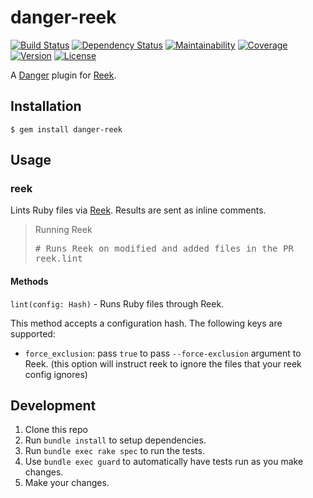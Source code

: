 # danger-reek

[![Build Status](https://badgen.net/travis/blooper05/danger-reek?icon=travis)](https://travis-ci.com/blooper05/danger-reek)
[![Dependency Status](https://badgen.net/dependabot/blooper05/danger-reek?icon=dependabot)](https://dependabot.com)
[![Maintainability](https://badgen.net/codeclimate/maintainability/blooper05/danger-reek?icon=codeclimate)](https://codeclimate.com/github/blooper05/danger-reek)
[![Coverage](https://badgen.net/codeclimate/coverage/blooper05/danger-reek?icon=codeclimate)](https://codeclimate.com/github/blooper05/danger-reek)
[![Version](https://badgen.net/rubygems/v/danger-reek?icon=ruby)](https://rubygems.org/gems/danger-reek)
[![License](https://badgen.net/github/license/blooper05/danger-reek?icon=github)](https://github.com/blooper05/danger-reek/blob/master/LICENSE)

A [Danger](https://rubygems.org/gems/danger) plugin for [Reek](https://rubygems.org/gems/reek).

## Installation

    $ gem install danger-reek

## Usage

### reek

Lints Ruby files via [Reek](https://rubygems.org/gems/reek).
Results are sent as inline comments.

<blockquote>Running Reek
  <pre>
# Runs Reek on modified and added files in the PR
reek.lint</pre>
</blockquote>

#### Methods

`lint(config: Hash)` - Runs Ruby files through Reek.

This method accepts a configuration hash.
The following keys are supported:

* `force_exclusion`: pass `true` to pass `--force-exclusion` argument to Reek.
  (this option will instruct reek to ignore the files that your reek config ignores)

## Development

1. Clone this repo
2. Run `bundle install` to setup dependencies.
3. Run `bundle exec rake spec` to run the tests.
4. Use `bundle exec guard` to automatically have tests run as you make changes.
5. Make your changes.

